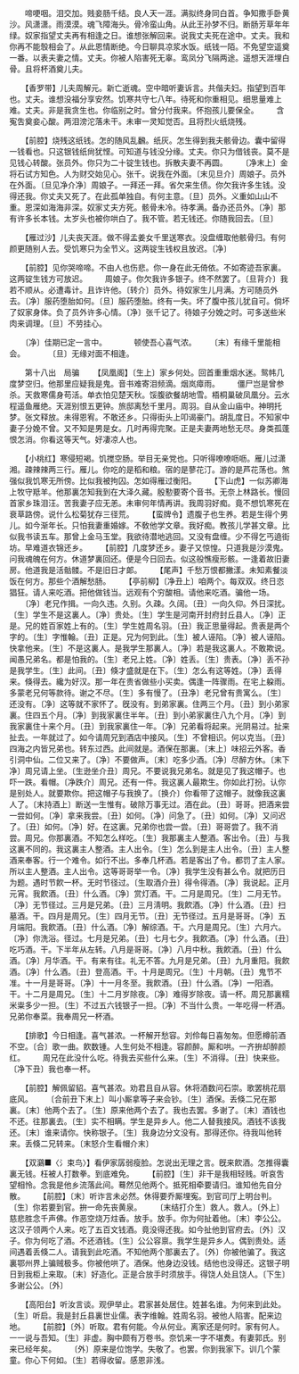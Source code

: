 <!-- { "loadSidebar": true } -->
　　啼哽咽。泪交加。贱妾肠千结。良人天一涯。满拟终身同白首。争知撒手卧黄沙。风潇潇。雨漠漠。魂飞障海头。骨冷蛮山角。从此王孙梦不归。断肠芳草年年绿。奴家指望丈夫再有相逢之日。谁想张解回来。说我丈夫死在途中。丈夫。我和你再不能彀相会了。从此恩情断绝。今日聊具凉浆水饭。纸钱一陌。不免望空遥奠一番。以表夫妻之情。丈夫。你被人陷害死无辜。鸾凤分飞隔两途。遥想天涯埋白骨。且将杯酒奠儿夫。 

　　【香罗带】儿夫周解元。新亡逝魂。空中暗听妻诉言。共偕夫妇。指望到百年也。丈夫。谁想没福分享安然。饥寒共守七八年。待死和你重相见。细思量难上难。丈夫。非是我贪生也。你临别之时。曾分付我来。怀抱孩儿要保全。 
　　含寃吿奠妾心酸。两泪滂沱落未干。未审一灵知觉否。且将烈火纸烧残。 

　　【前腔】烧残这纸钱。怎的随风乱飜。纸灰。怎生得到我夫骸骨边。囊中留得一钱看也。只这银钱纸尙犹悭。可知道与钱没分缘。丈夫。你只为借钱丧。莫不是见钱心转酸。张员外。你只为二十锭生钱也。拆散夫妻不再圆。 
　　〔净末上〕金将石试方知色。人为财交始见心。张千。说我在外面。〔末见旦介〕周娘子。员外在外面。〔旦见净介净〕周娘子。一拜还一拜。省欠来生债。你欠我许多生钱。没得还我。你丈夫又死了。在此孤单独自。有何主意。〔旦〕员外。义重如山山不重。恩深如海海非深。奴家丈夫方死。骸骨未冷。待孝满。备办还员外。〔净〕那有许多长本钱。太岁头也被你哄白了。我不管。若无钱还。你随我回去。〔旦〕 

　　【雁过沙】儿夫丧天涯。做不得孟姜女千里送寒衣。没盘缠取他骸骨归。有何颜更随别人去。受饥寒只为全节义。这两锭生钱权且放迟。〔净〕 

　　【前腔】见你哭啼啼。不由人也伤悲。你一身在此无倚依。不如寄迹吾家裏。这两锭生钱方可放迟。 
　　周娘子。你欠我许多银子。终不然罢了。〔旦背介〕我若不顺从。必遭毒计。且诈许他。〔转介〕员外。待奴家生儿月满。方可随员外去。〔净〕服药堕胎如何。〔旦〕服药堕胎。终有一失。坏了腹中孩儿犹自可。倘坏了奴家身体。负了员外许多心情。〔净〕张千记了。待娘子分娩之时。可多送些米肉来调理。〔旦〕不劳挂心。 

　　〔净〕佳期已定一言中。　　　　顿使吾心喜气浓。 
　　〔末〕有缘千里能相会。　　　　〔旦〕无缘对面不相逢。 

　　第十八出　局骗 
　　【凤凰阁】〔生上〕家乡何处。回首重重烟水迷。鸳帏几度梦空归。他那里应疑我是鬼。音书难寄泪频滴。烟岚瘴雨。 
　　僵尸岂是曾参杀。天救寒儒身苟活。单衣怕见楚天秋。馁腹欲餐胡地雪。梧桐巢破凤凰分。云水程遥鱼雁绝。天涯别恨五更钟。旅邸离愁千里月。周羽。自从金山庙中。神明托梦。张文释放。未得恩宥。不敢还乡。只得街头上叩谒豪门。胡乱度日。不知家中妻子分娩不曾。又不知是男是女。几时再得完聚。正是夫妻两地愁无尽。身类孤蓬恨怎消。你看这等天气。好凄凉人也。 

　　【小桃红】寒侵短褐。饥搅空肠。举目无亲党也。只听得嘹嘹呖呖。雁儿过潇湘。疎辣辣两三行。雁儿。你吃的是稻和粮。宿的是蓼花汀。游的是芦花荡也。煞强似我饥寒无所傍。比似我被拘囚。怎如得雁过衡阳。 
　　【下山虎】一似苏卿海上牧守羝羊。他那裏怎知我到在大泽久藏。殷懃要寄个音书。无奈上林路长。慢回首家乡珠泪汪。苦我妻子应无恙。未审何年情再讲。我周羽好痴。竟不想饥寒死在衰草路傍。说什么松菊犹存三径荒。 
　　【蛮牌令】遗腹子也生养。若是生得个男儿。如今渐年长。只怕我妻重婚嫁。不敎他学文章。我好痴。教孩儿学甚文章。比似我书读五车。那曾上金马玉堂。我欲待潜地逃回。又没有盘缠。少不得乞丐遶街坊。早难道衣锦还乡。 
　　【前腔】几度梦还乡。妻子又惊惶。只道我是沙漠鬼。问我魂魄在何方。休道梦裏回还。便是今日回去。似这般憔瘦形骸。一逢着故旧妻房。他道我是活骷髅。不是旧日才郞。 
　　【尾声】千愁万恨都撇漾。未知素餐淡饭在何方。那些个酒解愁肠。 
　　【亭前柳】〔净丑上〕咱两个。每双双。终日恣猖狂。请人来吃酒。把他做钱当。远观有个穷酸相。请他来吃酒。骗他一场。 
　　〔净〕老兄作揖。一向久违。久别。久疎。久阔。〔丑〕一向久仰。外日深扰。〔生〕学生不是这裏人。〔净〕贵处。〔生〕学生是河南开封府封丘县人。〔净〕正是。兄的姓百家姓上有的。〔生〕学生姓周名羽。〔丑〕我正思量得起。贵表是两个字的。〔生〕字惟翰。〔丑〕正是。兄为何到此。〔生〕被人诬陷。〔净〕被人诬陷。快拿他来。〔生〕不是这裏人。是我学生那裏人。〔净〕若是我这裏人。不敢欺说。闻愚兄弟名。都是怕我的。〔生〕老兄上姓。〔净〕姓丢。〔生〕贵表。〔净〕丢不孙是我学生。〔生〕此间。〔丑〕倏才盛就是在下。〔生〕怎么有这等姓。〔净〕丢得来。倏得去。纔为好汉。那一年在贵省做些小买卖。偶逢一阵骤雨。在宅上躱雨。多蒙老兄何等款待。谢之不尽。〔生〕多有慢了。〔丑净〕老兄曾有贵寓么。〔生〕还没有。〔净〕这等就不家怀了。旣没有。到弟家裏。住两三个月。〔丑〕到小弟家裏。住四五个月。〔净〕到我家裏住半年。〔丑〕到小弟家裏住八九个月。〔净〕到我家裏住十来个月。〔丑〕到我家裏住一年。〔净〕兄弟看将起来。光阴易过。扯来扯去。一年就过了。如今请周兄到酒店中接风。〔生〕不曾相识。何以克当。〔丑〕四海之内皆兄弟也。转东过西。此间就是。酒保在那裏。〔末上〕味招云外客。香引洞中仙。二位又来了。〔净〕不要做声。〔末〕吃多少酒。〔净〕尽醉方休。〔末下净〕周兄请上坐。〔生逊坐介丑〕周兄。不要说我兄弟名。就是见了我这帽子。也吓一跌。看帽。〔净跌介〕周兄。还有一件。我这裏人最欺生。你如此打扮。认你是别处人。就要欺你。把这帽子与我换了。〔换介〕你看带了这帽子。就像我这裏人了。〔末持酒上〕断送一生惟有。破除万事无过。酒在此。〔丑〕哥哥。把酒来尝一尝如何。〔净〕拿来我尝。〔丑〕如何。〔净〕问急了。〔丑〕如何。〔净〕又问迟了。〔丑〕如何。〔净〕好。在这裏。兄弟你也尝一尝。〔丑〕哥哥尝了。我不消尝。周兄。你那裏酒。不知怎么样吃。〔生〕我那裏主人整酒。客出令。〔丑〕与我这裏不同的。我这裏主人整酒。主人出令。〔生〕怎么到是主人出令。〔丑〕主人整酒来奉客。行一个难令。如行不出。多奉几杯酒。若是客出了令。都罚了主人家。所以主人整酒。主人出令。这等哥哥举一令。〔净〕我学生没有甚么令。就把历日为题。遇时节飮一杯。无时节径过。〔生取酒介丑〕得令得酒。〔净〕我说起。正月元宵。我飮酒。〔丑〕什么酒。〔净〕赏灯酒。干。二月是周兄。〔生〕二月无节。〔净〕无节径过。三月是兄弟。〔丑〕三月淸明。我飮酒。〔净〕什么酒。〔丑〕扫墓酒。干。四月是周兄。〔生〕四月无节。〔丑〕无节径过。五月是哥哥。〔净〕五月端阳。我飮酒。〔丑〕什么酒。〔净〕解综酒。干。六月是周兄。〔生〕六月六。〔净〕你洗浴。径过。七月是兄弟。〔丑〕七月七夕。我飮酒。〔净〕什么酒。〔丑〕吃巧酒。干。下半年从左转。八月是哥哥。〔净〕八月中秋。我飮酒。〔丑〕什么酒。〔净〕月华酒。干。有来有往。礼无不答。九月是兄弟。〔丑〕九月重阳。我飮酒。〔净〕什么酒。〔丑〕登高酒。干。十月是周兄。〔生〕十月朝。〔丑〕鬼节不准。十一月是哥哥。〔净〕十一月冬至。我飮酒。〔丑〕什么酒。〔净〕一阳酒。干。十二月是周兄。〔生〕十二月岁除夜。〔净〕难得岁除夜。请一杯。周兄那裏糯米粜多少一担。〔生〕不过五六钱银子一担。〔净〕不当什么贵。一年吃得一杯酒。兄弟你奉菜。我奉周兄一杯酒。 

　　【排歌】今日相逢。喜气甚浓。一杯解开愁容。刘伶每日喜匆匆。但愿樽前酒不空。〔合〕歌一曲。飮数锺。人生何处不相逢。容颜醉。厮和哄。一齐拚却醉颜红。 
　　周兄在此没什么吃。待我去买些什么来。〔生〕不消得。〔丑〕快来些。〔净下丑〕我也奉一杯。 

　　【前腔】解佩留貂。喜气甚浓。劝君且自从容。休将酒数问石崇。歌罢桃花扇底风。 
　　〔合前丑下末上〕叫小厮拿等子来会钞。〔生〕酒保。丢倏二兄在那裏。〔末〕他两个去了。〔生〕原来他两个去了。我也去罢。多谢了。〔末〕酒钱也不还。往那裏去。〔生〕实不相瞒。学生是异乡人。他二人替我接风。酒钱不该我还。〔末〕谁来请你。快称银子。〔生〕我身边分文没有。那得还你。待我叫他转来。丢倏二兄转来。〔末怒介生看帽介末〕 

　　【双鸂■〈氵束鸟〉】看伊家孱弱瘦脸。怎说出无理之言。旣来飮酒。怎推得囊裏无钱。枉被人打数拳。到底难免。 
　　【前腔】〔生〕非干是我相轻贱。听哀吿望相怜。念我是他乡流落此间。蓦然见他两个。抵死相牵要请归。谁知他先自分散。 
　　【前腔】〔末〕听诈言未必然。休得要乔厮埋寃。到官司厅上明台判。〔生〕你若要到官。拚一命先丧黄泉。 
　　〔末结打介生〕救人。救人。〔外上〕慈悲胜念千声佛。作恶空烧万炷香。放手。放手。你为何扯着他。〔末〕李公公。这汉子领两个人来。吃了五百文钱酒。竟没得还我。如今扯他到官府去。〔外〕汉子。你为何吃了酒。不还酒钱。〔生〕公公容禀。我学生是异乡人。偶到贵处。适间遇着丢倏二人。请我到此吃酒。不知他两个那裏去了。〔外〕你被他骗了。我这裏鄂州界上骗贼极多。你被他哄了。酒保。他身边没钱。结他也没得还。这银子明日到我柜上来取。〔末〕好造化。正是合放手时须放手。得饶人处且饶人。〔下生〕多谢公公。〔外〕 

　　【高阳台】听汝言谈。观伊举止。君家甚处居住。姓甚名谁。为何来到此处。〔生〕听启。我是封丘县裏世业儒。表字维翰。姓周名羽。被他人陷害。配来边地。 
　　【前腔】〔外〕听取。君有何能。今从何业。离家还是何时。家有何人。一一说与吾知。〔生〕非虚。胸中颇有万卷书。奈饥来一字不堪煑。有妻郭氏。别来已经年矣。 
　　〔外〕原来是位饱学。失敬了。也罢。你到我家下。训几个蒙童。你心下何如。〔生〕若得收留。感恩非浅。 

